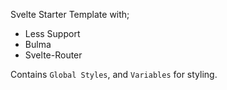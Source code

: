 
Svelte Starter Template with;

- Less Support
- Bulma
- Svelte-Router

Contains `Global Styles`, and `Variables` for styling.

